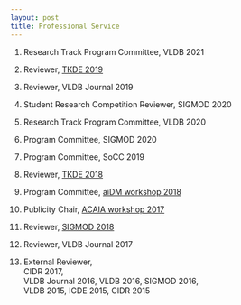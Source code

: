 ```yaml
---
layout: post
title: Professional Service
---
```


1. Research Track Program Committee, VLDB 2021 

1. Reviewer, [TKDE 2019](https://www.computer.org/web/tkde)

1. Reviewer, VLDB Journal 2019

1. Student Research Competition Reviewer, SIGMOD 2020

1. Research Track Program Committee, VLDB 2020 

1. Program Committee, SIGMOD 2020

1. Program Committee, SoCC 2019

1. Reviewer, [TKDE 2018](https://www.computer.org/web/tkde)

1. Program Committee, [aiDM workshop 2018](http://www.aidm-conf.org)

1. Publicity Chair, [ACAIA workshop 2017](http://dbgroup.eecs.umich.edu/acaia/)

1. Reviewer, [SIGMOD 2018](sigmod2018.org)

1. Reviewer, VLDB Journal 2017

1. External Reviewer,  
   CIDR 2017,  
   VLDB Journal 2016, VLDB 2016, SIGMOD 2016,  
   VLDB 2015, ICDE 2015, CIDR 2015
